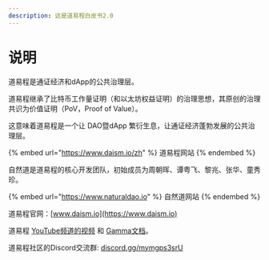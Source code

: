 ```yaml
---
description: 这是道易程白皮书2.0
---
```


# 说明

道易程是通证经济和dApp的公共治理层。

道易程继承了比特币工作量证明（和以太坊权益证明）的治理思想，其原创的治理共识为价值证明（PoV，Proof of Value）。

这意味着道易程是一个让 DAO暨dApp 繁衍生息，让通证经济蓬勃发展的公共治理层。

{% embed url="https://www.daism.io/zh" %}
道易程网站
{% endembed %}

自然道是道易程的核心开发团队，初始成员为周朝晖、谭粤飞、黎兆、张华、童秀珍。

{% embed url="https://www.naturaldao.io" %}
自然道网站
{% endembed %}

道易程官网：[www.daism.io](https://www.daism.io)

道易程 [YouTube频道的视频](https://www.youtube.com/@daismcore8822) 和 [Gamma文档](https://gamma.app/public/1-ht43d86c5lhu0rn)。

道易程社区的Discord交流群: [discord.gg/mymgps3srU](https://discord.gg/mymgps3srU)
